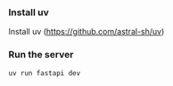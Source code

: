 ### Install uv

Install uv (https://github.com/astral-sh/uv)

### Run the server

`uv run fastapi dev`